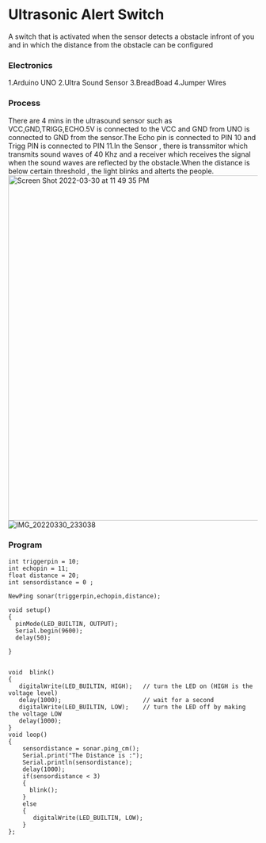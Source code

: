 # Ultrasonic Alert Switch
A switch that is activated when the sensor detects a obstacle infront of you and in which the distance from the obstacle can be configured 






### Electronics
1.Arduino UNO
2.Ultra Sound Sensor
3.BreadBoad
4.Jumper Wires


### Process
There are 4 mins in the ultrasound sensor such as VCC,GND,TRIGG,ECHO.5V is connected to the VCC and GND from UNO is connected to GND from the sensor.The Echo pin is connected to PIN 10 and Trigg PIN is connected to PIN 11.In the Sensor , there is transsmitor which transmits sound waves of 40 Khz and a receiver which receives the signal when the sound waves are reflected by the obstacle.When the distance is below certain threshold , the light blinks and alterts the people.
<img width="698" alt="Screen Shot 2022-03-30 at 11 49 35 PM" src="https://user-images.githubusercontent.com/31856059/160919041-6c091903-6a0e-48eb-8eaa-ffa806993f28.png">
![IMG_20220330_233038](https://user-images.githubusercontent.com/31856059/160919219-e64db789-d68c-426e-b610-bc5098e2a5c4.jpg)


### Program
````
int triggerpin = 10;
int echopin = 11;
float distance = 20;
int sensordistance = 0 ;

NewPing sonar(triggerpin,echopin,distance);

void setup()
{
  pinMode(LED_BUILTIN, OUTPUT);
  Serial.begin(9600);
  delay(50);

}


void  blink()
{
   digitalWrite(LED_BUILTIN, HIGH);   // turn the LED on (HIGH is the voltage level)
   delay(1000);                       // wait for a second
   digitalWrite(LED_BUILTIN, LOW);    // turn the LED off by making the voltage LOW
   delay(1000);
}
void loop()
{
    sensordistance = sonar.ping_cm();
    Serial.print("The Distance is :");
    Serial.println(sensordistance);
    delay(1000);
    if(sensordistance < 3)
    {
      blink();
    }
    else
    {
       digitalWrite(LED_BUILTIN, LOW);
    }
};


````
